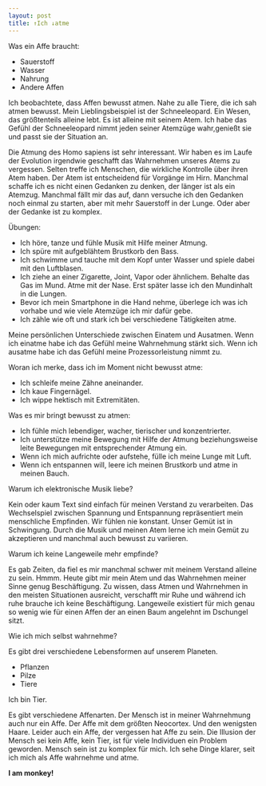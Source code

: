```yaml
---
layout: post
title: ↑Ich ↓atme
---
```


Was ein Affe braucht:
- Sauerstoff
- Wasser
- Nahrung
- Andere Affen


Ich beobachtete, dass Affen bewusst atmen. Nahe zu alle Tiere, die ich sah atmen bewusst. Mein Lieblingsbeispiel ist der Schneeleopard. Ein Wesen, das größtenteils alleine lebt. Es ist alleine mit seinem Atem. Ich habe das Gefühl der Schneeleopard nimmt jeden seiner Atemzüge wahr,genießt sie und passt sie der Situation an.

Die Atmung des Homo sapiens ist sehr interessant. Wir haben es im Laufe der Evolution irgendwie geschafft das Wahrnehmen unseres Atems zu vergessen. Selten treffe ich Menschen, die wirkliche Kontrolle über ihren Atem haben. Der Atem ist entscheidend für Vorgänge im Hirn. Manchmal schaffe ich es nicht einen Gedanken zu denken, der länger ist als ein Atemzug. Manchmal fällt mir das auf, dann versuche ich den Gedanken noch einmal zu starten, aber mit mehr Sauerstoff in der Lunge. Oder aber der Gedanke ist zu komplex.

Übungen:
- Ich höre, tanze und fühle Musik mit Hilfe meiner Atmung.
- Ich spüre mit aufgeblähtem Brustkorb den Bass.
- Ich schwimme und tauche mit dem Kopf unter Wasser und spiele dabei mit den Luftblasen.
- Ich ziehe an einer Zigarette, Joint, Vapor oder ähnlichem. Behalte das Gas im Mund. Atme mit der Nase. Erst später lasse ich den Mundinhalt in die Lungen.
- Bevor ich mein Smartphone in die Hand nehme, überlege ich was ich vorhabe und wie viele Atemzüge ich mir dafür gebe.
- Ich zähle wie oft und stark ich bei verschiedene Tätigkeiten atme.

Meine persönlichen Unterschiede zwischen Einatem und Ausatmen.
Wenn ich einatme habe ich das Gefühl meine Wahrnehmung stärkt sich.
Wenn ich ausatme habe ich das Gefühl meine Prozessorleistung nimmt zu.

Woran ich merke, dass ich im Moment nicht bewusst atme:
- Ich schleife meine Zähne aneinander.
- Ich kaue Fingernägel.
- Ich wippe hektisch mit Extremitäten.

Was es mir bringt bewusst zu atmen:
- Ich fühle mich lebendiger, wacher, tierischer und konzentrierter.
- Ich unterstütze meine Bewegung mit Hilfe der Atmung beziehungsweise leite Bewegungen mit entsprechender Atmung ein.
- Wenn ich mich aufrichte oder aufstehe, fülle ich meine Lunge mit Luft.
- Wenn ich entspannen will, leere ich meinen Brustkorb und atme in meinen Bauch.

Warum ich elektronische Musik liebe?

Kein oder kaum Text sind einfach für meinen Verstand zu verarbeiten.
Das Wechselspiel zwischen Spannung und Entspannung repräsentiert mein menschliche Empfinden. Wir fühlen nie konstant. Unser Gemüt ist in Schwingung. Durch die Musik und meinen Atem lerne ich mein Gemüt zu akzeptieren und manchmal auch bewusst zu variieren.

Warum ich keine Langeweile mehr empfinde?

Es gab Zeiten, da fiel es mir manchmal schwer mit meinem Verstand alleine zu sein. Hmmm. Heute gibt mir mein Atem und das Wahrnehmen meiner Sinne genug Beschäftigung. Zu wissen, dass Atmen und Wahrnehmen in den meisten Situationen ausreicht, verschafft mir Ruhe und während ich ruhe brauche ich keine Beschäftigung. Langeweile existiert für mich genau so wenig wie für einen Affen der an einen Baum angelehnt im Dschungel sitzt.

Wie ich mich selbst wahrnehme?

Es gibt drei verschiedene Lebensformen auf unserem Planeten.
- Pflanzen
- Pilze
- Tiere

Ich bin Tier.

Es gibt verschiedene Affenarten. Der Mensch ist in meiner Wahrnehmung auch nur ein Affe. Der Affe mit dem größten Neocortex. Und den wenigsten Haare. Leider auch ein Affe, der vergessen hat Affe zu sein. Die Illusion der Mensch sei kein Affe, kein Tier, ist für viele Individuen ein Problem geworden. Mensch sein ist zu komplex für mich. Ich sehe Dinge klarer, seit ich mich als Affe wahrnehme und atme.

**I am monkey!**